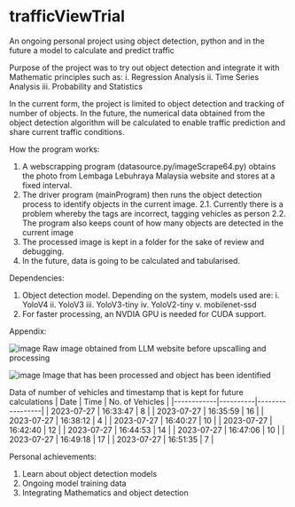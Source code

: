 # trafficViewTrial
 An ongoing personal project using object detection, python and in the future a model to calculate and predict traffic

 Purpose of the project was to try out object detection and integrate it with Mathematic principles such as:
 i. Regression Analysis
 ii. Time Series Analysis
 iii. Probability and Statistics

 In the current form, the project is limited to object detection and tracking of number of objects. In the future, the numerical data obtained from the object detection algorithm will be calculated to enable traffic prediction and share current traffic conditions.

 How the program works:

  1. A webscrapping program (datasource.py/imageScrape64.py) obtains the photo from Lembaga Lebuhraya Malaysia website and stores at a fixed interval.
  2. The driver program (mainProgram) then runs the object detection process to identify objects in the current image.
  2.1. Currently there is a problem whereby the tags are incorrect, tagging vehicles as person
  2.2. The program also keeps count of how many objects are detected in the current image
  3. The processed image is kept in a folder for the sake of review and debugging.
  4. In the future, data is going to be calculated and tabularised.

 Dependencies:

 1. Object detection model. Depending on the system, models used are:
    i. YoloV4
    ii. YoloV3
    iii. YoloV3-tiny
    iv. YoloV2-tiny
    v. mobilenet-ssd
 2. For faster processing, an NVDIA GPU is needed for CUDA support.
    
 Appendix:

 ![image](https://github.com/wandanialll/trafficViewTrial/assets/123443949/c4740ec5-4365-4aac-b7bb-8609d0ac4088)
 Raw image obtained from LLM website before upscalling and processing

 ![image](https://github.com/wandanialll/trafficViewTrial/assets/123443949/ef930bd1-e26f-41de-85e1-125250468557)
 Image that has been processed and object has been identified

 Data of number of vehicles and timestamp that is kept for future calculations
| Date       | Time     | No. of Vehicles |
|------------|----------|-----------------|
| 2023-07-27 | 16:33:47 | 8               |
| 2023-07-27 | 16:35:59 | 16              |
| 2023-07-27 | 16:38:12 | 4               |
| 2023-07-27 | 16:40:27 | 10              |
| 2023-07-27 | 16:42:40 | 12              |
| 2023-07-27 | 16:44:53 | 14              |
| 2023-07-27 | 16:47:06 | 10              |
| 2023-07-27 | 16:49:18 | 17              |
| 2023-07-27 | 16:51:35 | 7               |

Personal achievements:

1. Learn about object detection models
2. Ongoing model training data
3. Integrating Mathematics and object detection

